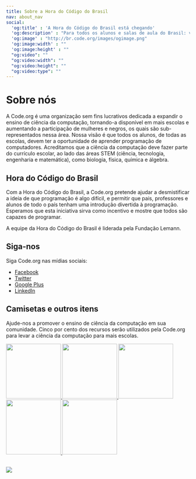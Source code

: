 ```yaml
---
title: Sobre a Hora do Código do Brasil
nav: about_nav
social:
  'og:title' : 'A Hora do Código do Brasil está chegando'
  'og:description' : "Para todos os alunos e salas de aula do Brasil: veja como é divertido aprender programação em apenas uma hora, de 8 a 14 de dezembro."
  'og:image' : "http://br.code.org/images/ogimage.png"
  'og:image:width' : ""
  'og:image:height' : ""
  "og:video": ""
  "og:video:width": ""
  "og:video:height": ""
  "og:video:type": ""
---
```


# Sobre nós

A Code.org é uma organização sem fins lucrativos dedicada a expandir o ensino de ciência da computação, tornando-a disponível em mais escolas e aumentando a participação de mulheres e negros, os quais são sub-representados nessa área. Nossa visão é que todos os alunos, de todas as escolas, devem ter a oportunidade de aprender programação de computadores. Acreditamos que a ciência da computação deve fazer parte do currículo escolar, ao lado das áreas STEM (ciência, tecnologia, engenharia e matemática), como biologia, física, química e álgebra.

## Hora do Código do Brasil
Com a Hora do Código do Brasil, a Code.org pretende ajudar a desmistificar a ideia de que programação é algo difícil, e permitir que pais, professores e alunos de todo o país tenham uma introdução divertida à programação. Esperamos que esta iniciativa sirva como incentivo e mostre que todos são capazes de programar.

A equipe da Hora do Código do Brasil é liderada pela Fundação Lemann.



## Siga-nos
Siga Code.org nas mídias sociais:

- [Facebook](http://facebook.com/Code.org)
- [Twitter](http://twitter.com/codeorg)
- [Google Plus](https://plus.google.com/113408212816493509628)
- [LinkedIn](http://www.linkedin.com/company/code-org)

## Camisetas e outros itens

Ajude-nos a promover o ensino de ciência da computação em sua comunidade. Cinco por cento dos recursos serão utilizados pela Code.org para levar a ciência da computação para mais escolas.

<a href="http://www.zazzle.com/codeorg*?tc=codewebsite">
<img src="http://www.code.org/images/swag1.jpg" width=150/>
<img src="http://www.code.org/images/swag4.jpg" width=150/>
<img src="http://www.code.org/images/swag2.jpg" width=150/>
<img src="http://www.code.org/images/swag6.jpg" width=150/>
<img src="http://www.code.org/images/swag3.jpg" width=150/>
</a>




<br /><a href="http://www.guidestar.org/organizations/46-0858543/code-org.aspx" target="_blank">
    <img src="http://widgets.guidestar.org/gximage2?o=9218725&l=v3" />
</a>
